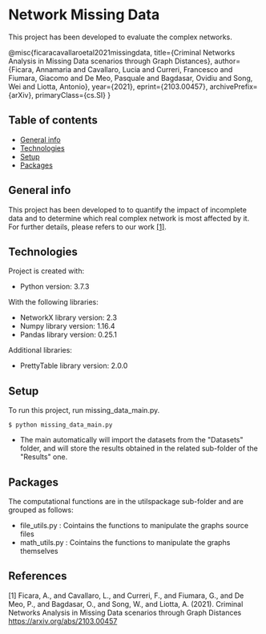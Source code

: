 # Network Missing Data

This project has been developed to evaluate the  complex networks.

@misc{ficaracavallaroetal2021missingdata,
    title={Criminal Networks Analysis in Missing Data scenarios through Graph Distances},
    author={Ficara, Annamaria and Cavallaro, Lucia and Curreri, Francesco and Fiumara, Giacomo and De Meo, Pasquale and Bagdasar, Ovidiu and Song, Wei and Liotta, Antonio},
    year={2021},
    eprint={2103.00457},
    archivePrefix={arXiv},
    primaryClass={cs.SI}
}


## Table of contents
* [General info](#general-info)
* [Technologies](#technologies)
* [Setup](#setup)
* [Packages](#packages)

## General info
This project has been developed to to quantify the impact of incomplete data and to determine which real complex network is most affected by it. For further details, please refers to our work [[1]](#1).
	
## Technologies
Project is created with:
* Python version: 3.7.3

With the following libraries:
* NetworkX library version: 2.3
* Numpy library version: 1.16.4
* Pandas library version: 0.25.1

Additional libraries:
* PrettyTable library version: 2.0.0
	
## Setup
To run this project, run missing_data_main.py. 
```
$ python missing_data_main.py
```

* The main automatically will import the datasets from the "Datasets" folder, and will store the results obtained in the related sub-folder of the "Results" one.

## Packages
The computational functions are in the utilspackage sub-folder and are grouped as follows:
* file_utils.py : Cointains the functions to manipulate the graphs source files
* math_utils.py : Cointains the functions to manipulate the graphs themselves

## References

<a id="1">[1]</a> 
Ficara, A., and Cavallaro, L., and Curreri, F., and Fiumara, G., and De Meo, P., and Bagdasar, O., and Song, W., and Liotta, A. (2021). 
Criminal Networks Analysis in Missing Data scenarios through Graph Distances
https://arxiv.org/abs/2103.00457
